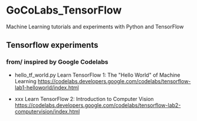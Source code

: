 # GoCoLabs_TensorFlow
Machine Learning tutorials and experiments with Python and TensorFlow

## Tensorflow experiments
### from/ inspired by Google Codelabs

- hello_tf_world.py
Learn TensorFlow 1: The "Hello World" of Machine Learning
https://codelabs.developers.google.com/codelabs/tensorflow-lab1-helloworld/index.html

- xxx
Learn TensorFlow 2: Introduction to Computer Vision
https://codelabs.developers.google.com/codelabs/tensorflow-lab2-computervision/index.html
